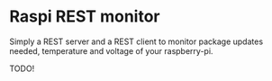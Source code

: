 Raspi REST monitor
================

Simply a REST server and a REST client to monitor package updates needed, temperature and voltage of your raspberry-pi.

TODO!
